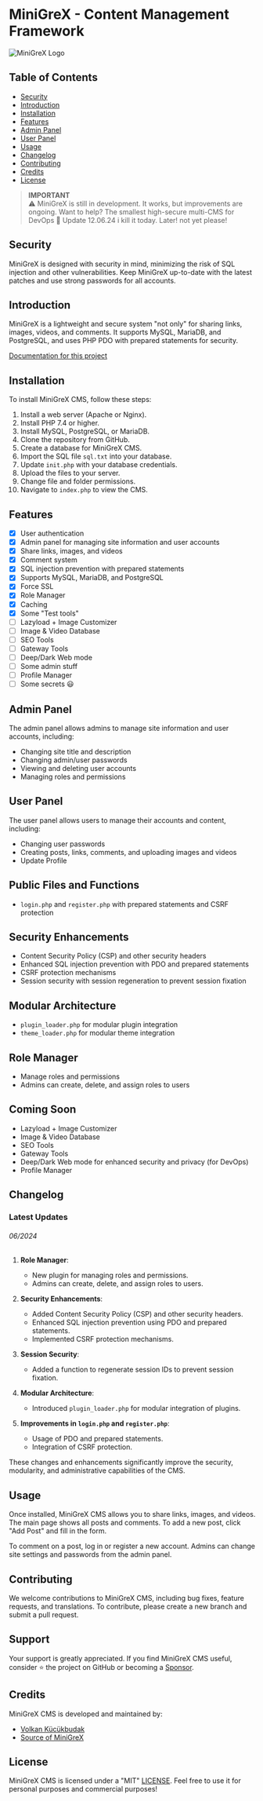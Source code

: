 
# MiniGreX - Content Management Framework

![MiniGreX Logo](docs/header_minigrex.png)

## Table of Contents
- [Security](#security)
- [Introduction](#introduction)
- [Installation](#installation)
- [Features](#features)
- [Admin Panel](#admin-panel)
- [User Panel](#user-panel)
- [Usage](#usage)
- [Changelog](#changelog)
- [Contributing](#contributing)
- [Credits](#credits)
- [License](#license)

> **IMPORTANT**  
> ⚠️ MiniGreX is still in development. It works, but improvements are ongoing. Want to help? The smallest high-secure multi-CMS for DevOps 👮
> Update 12.06.24 i kill it today. Later! not yet please!

## Security
MiniGreX is designed with security in mind, minimizing the risk of SQL injection and other vulnerabilities. Keep MiniGreX up-to-date with the latest patches and use strong passwords for all accounts.

## Introduction
MiniGreX is a lightweight and secure system "not only" for sharing links, images, videos, and comments. It supports MySQL, MariaDB, and PostgreSQL, and uses PHP PDO with prepared statements for security.

[Documentation for this project](docs/)

## Installation
To install MiniGreX CMS, follow these steps:

1. Install a web server (Apache or Nginx).
2. Install PHP 7.4 or higher.
3. Install MySQL, PostgreSQL, or MariaDB.
4. Clone the repository from GitHub.
5. Create a database for MiniGreX CMS.
6. Import the SQL file `sql.txt` into your database.
7. Update `init.php` with your database credentials.
8. Upload the files to your server.
9. Change file and folder permissions.
10. Navigate to `index.php` to view the CMS.

## Features
- [x] User authentication
- [x] Admin panel for managing site information and user accounts
- [x] Share links, images, and videos
- [x] Comment system
- [x] SQL injection prevention with prepared statements
- [x] Supports MySQL, MariaDB, and PostgreSQL
- [x] Force SSL
- [x] Role Manager
- [x] Caching
- [x] Some "Test tools"
- [ ] Lazyload + Image Customizer 
- [ ] Image & Video Database 
- [ ] SEO Tools
- [ ] Gateway Tools
- [ ] Deep/Dark Web mode
- [ ] Some admin stuff
- [ ] Profile Manager
- [ ] Some secrets 😃

## Admin Panel
The admin panel allows admins to manage site information and user accounts, including:
- Changing site title and description
- Changing admin/user passwords
- Viewing and deleting user accounts
- Managing roles and permissions

## User Panel
The user panel allows users to manage their accounts and content, including:
- Changing user passwords
- Creating posts, links, comments, and uploading images and videos
- Update Profile

## Public Files and Functions
- `login.php` and `register.php` with prepared statements and CSRF protection

## Security Enhancements
- Content Security Policy (CSP) and other security headers
- Enhanced SQL injection prevention with PDO and prepared statements
- CSRF protection mechanisms
- Session security with session regeneration to prevent session fixation

## Modular Architecture
- `plugin_loader.php` for modular plugin integration
- `theme_loader.php` for modular theme integration

## Role Manager
- Manage roles and permissions
- Admins can create, delete, and assign roles to users

## Coming Soon
- Lazyload + Image Customizer
- Image & Video Database
- SEO Tools
- Gateway Tools
- Deep/Dark Web mode for enhanced security and privacy (for DevOps)
- Profile Manager

## Changelog
### Latest Updates 
###### 06/2024
1. **Role Manager**:
    - New plugin for managing roles and permissions.
    - Admins can create, delete, and assign roles to users.

2. **Security Enhancements**:
    - Added Content Security Policy (CSP) and other security headers.
    - Enhanced SQL injection prevention using PDO and prepared statements.
    - Implemented CSRF protection mechanisms.

3. **Session Security**:
    - Added a function to regenerate session IDs to prevent session fixation.

4. **Modular Architecture**:
    - Introduced `plugin_loader.php` for modular integration of plugins.

5. **Improvements in `login.php` and `register.php`**:
    - Usage of PDO and prepared statements.
    - Integration of CSRF protection.

These changes and enhancements significantly improve the security, modularity, and administrative capabilities of the CMS.

## Usage
Once installed, MiniGreX CMS allows you to share links, images, and videos. The main page shows all posts and comments. To add a new post, click "Add Post" and fill in the form.

To comment on a post, log in or register a new account. Admins can change site settings and passwords from the admin panel.

## Contributing

We welcome contributions to MiniGreX CMS, including bug fixes, feature requests, and translations. To contribute, please create a new branch and submit a pull request.

## Support

Your support is greatly appreciated. If you find MiniGreX CMS useful, consider ⭐ the project on GitHub or becoming a [Sponsor](https://github.com/sponsors/volkansah).

## Credits

MiniGreX CMS is developed and maintained by:
- [Volkan Kücükbudak](https://github.com/volkansah)
- [Source of MiniGreX](https://github.com/VolkanSah/MiniGreX/)

## License

MiniGreX CMS is licensed under a "MIT" [LICENSE](LICENSE). Feel free to use it for personal purposes and commercial purposes!

